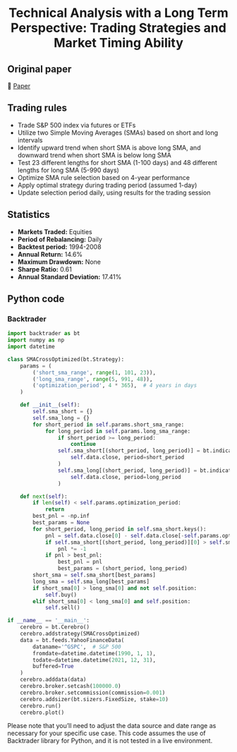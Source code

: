 <div align="center">
  <h1>Technical Analysis with a Long Term Perspective: Trading Strategies and Market Timing Ability</h1>
</div>

## Original paper

📕 [Paper](https://papers.ssrn.com/sol3/papers.cfm?abstract_id=1833613)

## Trading rules

- Trade S&P 500 index via futures or ETFs
- Utilize two Simple Moving Averages (SMAs) based on short and long intervals
- Identify upward trend when short SMA is above long SMA, and downward trend when short SMA is below long SMA
- Test 23 different lengths for short SMA (1-100 days) and 48 different lengths for long SMA (5-990 days)
- Optimize SMA rule selection based on 4-year performance
- Apply optimal strategy during trading period (assumed 1-day)
- Update selection period daily, using results for the trading session

## Statistics

- **Markets Traded:** Equities
- **Period of Rebalancing:** Daily
- **Backtest period:** 1994-2008
- **Annual Return:** 14.6%
- **Maximum Drawdown:** None
- **Sharpe Ratio:** 0.61
- **Annual Standard Deviation:** 17.41%

## Python code

### Backtrader

```python
import backtrader as bt
import numpy as np
import datetime

class SMACrossOptimized(bt.Strategy):
    params = (
        ('short_sma_range', range(1, 101, 23)),
        ('long_sma_range', range(5, 991, 48)),
        ('optimization_period', 4 * 365),  # 4 years in days
    )

    def __init__(self):
        self.sma_short = {}
        self.sma_long = {}
        for short_period in self.params.short_sma_range:
            for long_period in self.params.long_sma_range:
                if short_period >= long_period:
                    continue
                self.sma_short[(short_period, long_period)] = bt.indicators.SimpleMovingAverage(
                    self.data.close, period=short_period
                )
                self.sma_long[(short_period, long_period)] = bt.indicators.SimpleMovingAverage(
                    self.data.close, period=long_period
                )

    def next(self):
        if len(self) < self.params.optimization_period:
            return
        best_pnl = -np.inf
        best_params = None
        for short_period, long_period in self.sma_short.keys():
            pnl = self.data.close[0] - self.data.close[-self.params.optimization_period]
            if self.sma_short[(short_period, long_period)][0] > self.sma_long[(short_period, long_period)][0]:
                pnl *= -1
            if pnl > best_pnl:
                best_pnl = pnl
                best_params = (short_period, long_period)
        short_sma = self.sma_short[best_params]
        long_sma = self.sma_long[best_params]
        if short_sma[0] > long_sma[0] and not self.position:
            self.buy()
        elif short_sma[0] < long_sma[0] and self.position:
            self.sell()

if __name__ == '__main__':
    cerebro = bt.Cerebro()
    cerebro.addstrategy(SMACrossOptimized)
    data = bt.feeds.YahooFinanceData(
        dataname='^GSPC',  # S&P 500
        fromdate=datetime.datetime(1990, 1, 1),
        todate=datetime.datetime(2021, 12, 31),
        buffered=True
    )
    cerebro.adddata(data)
    cerebro.broker.setcash(100000.0)
    cerebro.broker.setcommission(commission=0.001)
    cerebro.addsizer(bt.sizers.FixedSize, stake=10)
    cerebro.run()
    cerebro.plot()
```

Please note that you’ll need to adjust the data source and date range as necessary for your specific use case. This code assumes the use of Backtrader library for Python, and it is not tested in a live environment.